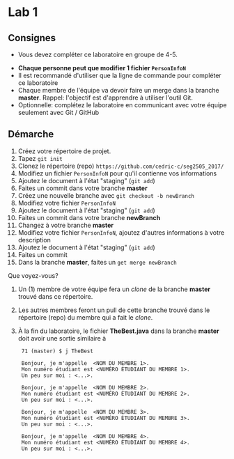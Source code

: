 
# Lab 1

## Consignes

- Vous devez compléter ce laboratoire en groupe de 4-5.
<!-- - Vous devez faire vos changements à partir de la branche **features** -->
- **Chaque personne peut que modifier 1 fichier `PersonInfoN`**
- Il est recommandé d'utiliser que la ligne de commande pour compléter ce laboratoire
- Chaque membre de l'équipe va devoir faire un merge dans la branche **master**. Rappel: l'objectif est d'apprendre à utiliser l'outil Git.
- Optionnelle: complétez le laboratoire en communicant avec votre équipe seulement avec Git / GitHub

## Démarche
1. Créez votre répertoire de projet.
2. Tapez `git init`
3. Clonez le répertoire (repo) `https://github.com/cedric-c/seg2505_2017/`
4. Modifiez un fichier `PersonInfoN` pour qu'il contienne vos informations
5. Ajoutez le document à l'état "staging" (`git add`)
6. Faites un commit dans votre branche **master**
7. Créez une nouvelle branche avec `git checkout -b newBranch`
8. Modifiez votre fichier `PersonInfoN`
9. Ajoutez le document à l'état "staging" (`git add`)
10. Faites un commit dans votre branche **newBranch**
11. Changez à votre branche **master**
12. Modifiez votre fichier `PersonInfoN`, ajoutez d'autres informations à votre description
13. Ajoutez le document à l'état "staging" (`git add`)
14. Faites un commit
15. Dans la branche **master**, faites un `get merge newBranch`

Que voyez-vous?



1. Un (1) membre de votre équipe fera un _clone_ de la branche **master** trouvé dans ce répertoire.
2. Les autres membres feront un pull de cette branche trouvé dans le répertoire (repo) du membre qui a fait le _clone_.
3. À la fin du laboratoire, le fichier **TheBest.java** dans la branche **master** doit avoir une sortie similaire à

        71 (master) $ j TheBest
        
        Bonjour, je m'appelle  <NOM DU MEMBRE 1>.
        Mon numéro étudiant est <NUMÉRO ÉTUDIANT DU MEMBRE 1>.
        Un peu sur moi : <...>.
        
        Bonjour, je m'appelle  <NOM DU MEMBRE 2>.
        Mon numéro étudiant est <NUMÉRO ÉTUDIANT DU MEMBRE 2>.
        Un peu sur moi : <...>.
        
        Bonjour, je m'appelle  <NOM DU MEMBRE 3>.
        Mon numéro étudiant est <NUMÉRO ÉTUDIANT DU MEMBRE 3>.
        Un peu sur moi : <...>.
        
        Bonjour, je m'appelle  <NOM DU MEMBRE 4>.
        Mon numéro étudiant est <NUMÉRO ÉTUDIANT DU MEMBRE 4>.
        Un peu sur moi : <...>.

